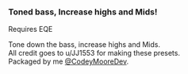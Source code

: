 ### Toned bass, Increase highs and Mids!  
  
Requires EQE
  
Tone down the bass, increase highs and Mids.  
All credit goes to u/JJ1553 for making these presets.  
Packaged by me [@CodeyMooreDev](https://twitter.com/CodeyMooreDev).  
  
